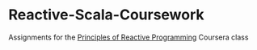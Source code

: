 # Reactive-Scala-Coursework
Assignments for the [Principles of Reactive Programming](https://www.coursera.org/course/reactive) Coursera class
